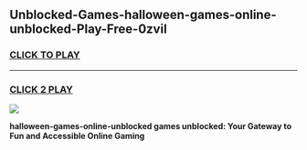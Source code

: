 
## Unblocked-Games-halloween-games-online-unblocked-Play-Free-0zvil
<h3>
<a href="https://premium76.site?title=halloween-games-online-unblocked&ref=22A">CLICK TO PLAY</a></h3>
<hr>

<h3>
<a href="https://premium76.site?title=halloween-games-online-unblocked&ref=22A">CLICK 2 PLAY</a>
  
</h3>

<a href="https://premium76.site?title=halloween-games-online-unblocked&ref=22A"><img src="https://clearcache.store/games.png"></a>


**halloween-games-online-unblocked games unblocked: Your Gateway to Fun and Accessible Online Gaming**
